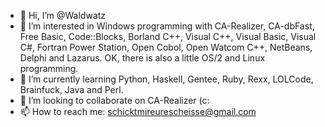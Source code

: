 - 👋 Hi, I’m @Waldwatz
- 👀 I’m interested in Windows programming with CA-Realizer, CA-dbFast, Free Basic, Code::Blocks, Borland C++, Visual C++, Visual Basic, Visual C#, Fortran Power Station, Open Cobol, Open Watcom C++, NetBeans, Delphi and Lazarus. OK, there is also a little OS/2 and Linux programming.
- 🌱 I’m currently learning Python, Haskell, Gentee, Ruby, Rexx, LOLCode, Brainfuck, Java and Perl.
- 💞️ I’m looking to collaborate on CA-Realizer (c:
- 📫 How to reach me: schicktmireurescheisse@gmail.com

<!---
Waldwatz/Waldwatz is a ✨ special ✨ repository because its `README.md` (this file) appears on your GitHub profile.
You can click the Preview link to take a look at your changes.
--->
